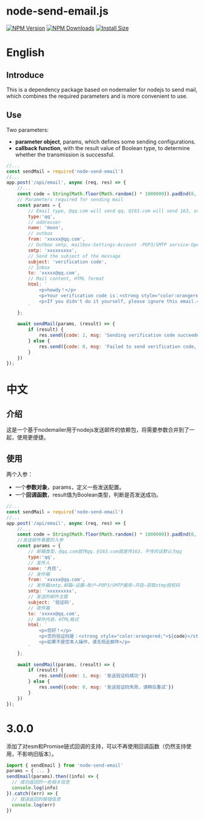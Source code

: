 # node-send-email.js
[![NPM Version](http://img.shields.io/npm/v/node-send-email.svg?style=flat)](https://www.npmjs.org/package/node-send-email)
[![NPM Downloads](https://img.shields.io/npm/dm/node-send-email.svg?style=flat)](https://npmcharts.com/compare/node-send-email?minimal=true)
[![Install Size](https://packagephobia.now.sh/badge?p=node-send-email)](https://packagephobia.now.sh/result?p=node-send-email)

# English
## Introduce
This is a dependency package based on nodemailer for nodejs to send mail, which combines the required parameters and is more convenient to use.

## Use
Two parameters:
- **parameter object**, params, which defines some sending configurations.
- **callback function**, with the result value of Boolean type, to determine whether the transmission is successful.
```javascript
//...
const sendMail = require('node-send-email')
//...
app.post('/api/email', async (req, res) => {
    //...
    const code = String(Math.floor(Math.random() * 1000000)).padEnd(6, '0') //Generate random verification code
    // Parameters required for sending mail
    const params = {
        // Email type, @qq.com will send qq, @163.com will send 163, otherwise, it will be qq by default.
        type:'qq',
        // addresser
        name: 'moon',
        // outbox
        from: 'xxxxx@qq.com',
        // Outbox smtp, mailbox-Settings-Account -POP3/SMTP service-Open-Get stmp authorization code
        smtp: 'xxxxxxxxx',
        // Send the subject of the message
        subject: 'verification code',
        // Inbox
        to: 'xxxxx@qq.com',
        // Mail content, HTML format
        html: `
            <p>howdy！</p>
            <p>Your verification code is：<strong style="color:orangered;">${code}</strong></p>
            <p>If you didn't do it yourself, please ignore this email.</p>
        ` 
    };
    
    await sendMail(params, (result) => {
        if (result) {
            res.send({code: 1, msg: 'Sending verification code succeeded'})
        } else {
            res.send({code: 0, msg: 'Failed to send verification code, please try again later.'})
        }
    })
});
```

# 中文

## 介绍
这是一个基于nodemailer用于nodejs发送邮件的依赖包，将需要参数合并到了一起，使用更便捷。

## 使用
 两个入参：
 - 一个**参数对象**，params，定义一些发送配置。
 - 一个**回调函数**，result值为Boolean类型，判断是否发送成功。
```javascript
//...
const sendMail = require('node-send-email')
//...
app.post('/api/email', async (req, res) => {
    //...
    const code = String(Math.floor(Math.random() * 1000000)).padEnd(6, '0') //生成随机验证码
    //发送邮件需要的入参
    const params = {
        // 邮箱类型，@qq.com就传qq，@163.com就是传163，不传的话默认为qq
        type:'qq',
        // 发件人
        name: '月亮',
        // 发件箱
        from: 'xxxxx@qq.com',
        // 发件箱smtp,邮箱—设置–账户–POP3/SMTP服务—开启—获取stmp授权码 
        smtp: 'xxxxxxxxx',
        // 发送的邮件主题
        subject: '验证码',
        // 收件箱
        to: 'xxxxx@qq.com',
        // 邮件内容，HTML格式
        html: `
            <p>您好！</p>
            <p>您的验证码是：<strong style="color:orangered;">${code}</strong></p>
            <p>如果不是您本人操作，请无视此邮件</p>
        ` 
    };
    
    await sendMail(params, (result) => {
        if (result) {
            res.send({code: 1, msg: '发送验证码成功'})
        } else {
            res.send({code: 0, msg: '发送验证码失败，请稍后重试'})
        }
    })
});
```

# 3.0.0

添加了对esm和Promise链式回调的支持，可以不再使用回调函数（仍然支持使用，不影响旧版本）。

```javascript
import { sendEmail } from 'node-send-email'
params = { ... }
sendEmail(params).then((info) => {
  // 成功返回的一些相关信息
  console.log(info)
}).catch((err) => {
  // 错误返回的报错信息
  console.log(err)
})
```
